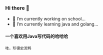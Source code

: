 ### Hi there 👋

<!--
**coder-player/coder-player** is a ✨ _special_ ✨ repository because its `README.md` (this file) appears on your GitHub profile.

Here are some ideas to get you started:

- 🔭 I’m currently working on school...
- 🌱 I’m currently learning java and golang...
- 👯 I’m looking to collaborate on spring...
-->
- 🔭 I’m currently working on school...
- 🌱 I’m currently learning java and golang...
#### 一个喜欢用Java写代码的哈哈哈
```
哇，珍德史泥鸭
```
